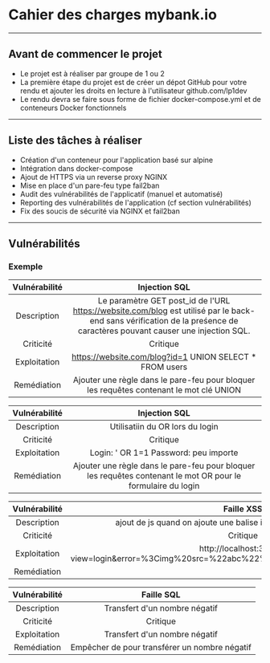 # Cahier des charges mybank.io

---

## Avant de commencer le projet

- Le projet est à réaliser par groupe de 1 ou 2
- La première étape du projet est de créer un dépot GitHub pour votre rendu et ajouter les droits en lecture à l'utilisateur github.com/lp1dev 
- Le rendu devra se faire sous forme de fichier docker-compose.yml et de conteneurs Docker fonctionnels

---

## Liste des tâches à réaliser

- Création d'un conteneur pour l'application basé sur alpine
- Intégration dans docker-compose
- Ajout de HTTPS via un reverse proxy NGINX
- Mise en place d'un pare-feu type fail2ban
- Audit des vulnérabilités de l'applicatif (manuel et automatisé)
- Reporting des vulnérabilités de l'application (cf section vulnérabilités)
- Fix des soucis de sécurité via NGINX et fail2ban

---

## Vulnérabilités

### Exemple

| Vulnérabilité | Injection SQL |
|:-----:|:------------:|
| Description | Le paramètre GET post_id de l'URL https://website.com/blog est utilisé par le back-end sans vérification de la preśence de caractères pouvant causer une injection SQL. | 
| Criticité | Critique |
| Exploitation | https://website.com/blog?id=1 UNION SELECT * FROM users |
| Remédiation | Ajouter une règle dans le pare-feu pour bloquer les requêtes contenant le mot clé UNION |


| Vulnérabilité | Injection SQL |
|:-----:|:------------:|
| Description | Utilisatiin du OR lors du login | 
| Criticité | Critique |
| Exploitation | Login: ' OR 1=1   Password: peu importe |
| Remédiation | Ajouter une règle dans le pare-feu pour bloquer les requêtes contenant le mot OR pour le formulaire du login |


| Vulnérabilité | Faille XSS|
|:-----:|:------------:|
| Description | ajout de js quand on ajoute une balise img dans l'url avec le onerror | 
| Criticité | Critique |
| Exploitation | http://localhost:3000/?view=login&error=%3Cimg%20src=%22abc%22%20onerror=%22alert(1)%22%20/%3E |
| Remédiation |  |


| Vulnérabilité | Faille SQL|
|:-----:|:------------:|
| Description | Transfert d'un nombre négatif | 
| Criticité | Critique |
| Exploitation | Transfert d'un nombre négatif |
| Remédiation | Empêcher de pour transférer un nombre négatif |